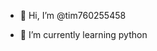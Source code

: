 - 👋 Hi, I’m @tim760255458
<!-- - 👀 I’m interested in  -->
- 🌱 I’m currently learning python
<!-- - 💞️ I’m looking to collaborate on ...
- 📫 How to reach me ... -->

<!---
tim760255458/tim760255458 is a ✨ special ✨ repository because its `README.md` (this file) appears on your GitHub profile.
You can click the Preview link to take a look at your changes.
--->
